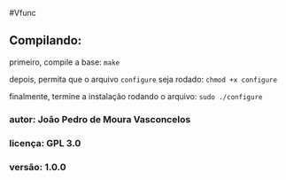 #Vfunc

## Compilando:

primeiro, compile a base:
` make `

depois, permita que o arquivo ` configure ` seja rodado:
` chmod +x configure `

finalmente, termine a instalação rodando o arquivo:
` sudo ./configure `


### autor: João Pedro de Moura Vasconcelos
### licença: GPL 3.0
### versão: 1.0.0
